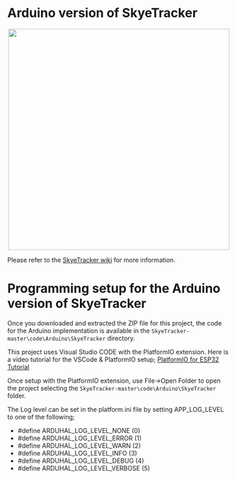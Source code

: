 # Arduino version of SkyeTracker 

<p align="center">
<img src=https://github.com/ClassicDIY/SkyeTracker/blob/master/Pictures/ESP32-pinout-mapping.png width=500>
</p>

Please refer to the [SkyeTracker wiki](https://github.com/ClassicDIY/SkyeTracker/wiki) for more information.

# Programming setup for the Arduino version of SkyeTracker

Once you downloaded and extracted the ZIP file for this project,
the code for the Arduino implementation is available in the `SkyeTracker-master\code\Arduino\SkyeTracker` directory.

This project uses Visual Studio CODE with the PlatformIO extension.
Here is a video tutorial for the VSCode & PlatformIO setup;
[PlatformIO for ESP32 Tutorial](https://www.youtube.com/watch?v=0poh_2rBq7E)

Once setup with the PlatformIO extension, use File->Open Folder to open the project selecting the `SkyeTracker-master\code\Arduino\SkyeTracker` folder.

The Log level can be set in the platform.ini file by setting APP_LOG_LEVEL to one of the following;

* #define ARDUHAL_LOG_LEVEL_NONE       (0)
* #define ARDUHAL_LOG_LEVEL_ERROR      (1)
* #define ARDUHAL_LOG_LEVEL_WARN       (2)
* #define ARDUHAL_LOG_LEVEL_INFO       (3)
* #define ARDUHAL_LOG_LEVEL_DEBUG      (4)
* #define ARDUHAL_LOG_LEVEL_VERBOSE    (5)
